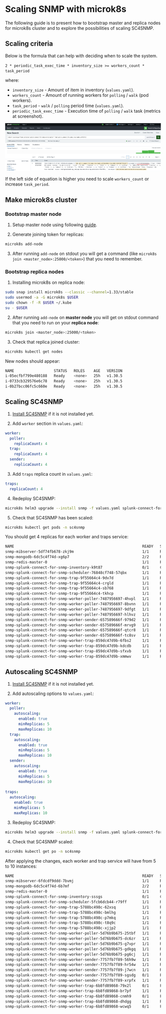 # Scaling SNMP with microk8s

The following guide is to present how to bootstrap master and replica nodes for microk8s cluster and to explore the possibilities of scaling SC4SNMP.

## Scaling criteria

Below is the formula that can help with deciding when to scale the system.

`2 * periodic_task_exec_time * inventory_size >= workers_count * task_period`

where:

* `inventory_size` - Amount of item in inventory (`values.yaml`).
* `workers_count` - Amount of running workers for `polling` / `walk` (pod workers).
* `task_period` - `walk` / `polling` period time (`values.yaml`).
* `periodic_task_exec_time` - Execution time of `polling` / `walk` task (metrics at screenshot).

![task exec time](../../images/sc4snmp_task_execution.png)

If the left side of equation is higher you need to scale `workers_count` or increase `task_period`.


## Make microk8s cluster

### Bootstrap master node

1. Setup master node using following [guide](./k8s-microk8s.md). 

2. Generate joining token for replicas:

```bash
microk8s add-node
```

3. After running `add-node` on stdout you will get a command (like `microk8s join <master_node>:25000/<token>`) that you need to remember.

### Bootstrap replica nodes

1. Installing microk8s on replica node: 

```bash
sudo snap install microk8s --classic --channel=1.33/stable
sudo usermod -a -G microk8s $USER
sudo chown -f -R $USER ~/.kube
su - $USER
```

2. After running `add-node` on **master node** you will get on stdout command that you need to run on your **replica node**:

```bash
microk8s join <master_node>:25000/<token>
```

3. Check that replica joined cluster:

```bash
microk8s kubectl get nodes
```

New nodes should appear:

```bash
NAME                  STATUS   ROLES    AGE   VERSION
i-05ecfbf799e480188   Ready    <none>   25h   v1.30.5
i-0733cb329576e6c78   Ready    <none>   25h   v1.30.5
i-0b27bcc06fc5c660e   Ready    <none>   25h   v1.30.5
```

## Scaling SC4SNMP

1. [Install SC4SNMP](../sc4snmp-installation.md) if it is not installed yet.

2. Add `worker` section in `values.yaml`:

```yaml
worker:
  poller:
    replicaCount: 4
  trap:
    replicaCount: 4
  sender:
    replicaCount: 4
```

3. Add `traps` replica count in `values.yaml`:

```yaml
traps:
  replicaCount: 4
```

4. Redeploy SC4SNMP:

```bash
microk8s helm3 upgrade --install snmp -f values.yaml splunk-connect-for-snmp/splunk-connect-for-snmp --namespace=sc4snmp --create-namespace
```

5. Check that SC4SNMP has been scaled:

```bash
microk8s kubectl get pods -n sc4snmp
```

You should get 4 replicas for each worker and traps service:

```bash
NAME                                                          READY   STATUS      RESTARTS   AGE
snmp-mibserver-5df74fb678-zkj9m                               1/1     Running     0          25h
snmp-mongodb-6dc5c4f74d-xg6p7                                 2/2     Running     0          25h
snmp-redis-master-0                                           1/1     Running     0          25h
snmp-splunk-connect-for-snmp-inventory-k9t87                  0/1     Completed   0          3m
snmp-splunk-connect-for-snmp-scheduler-76848cf748-57qbx       1/1     Running     0          25h
snmp-splunk-connect-for-snmp-trap-9f55664c4-9dv7d             1/1     Running     0          3m1s
snmp-splunk-connect-for-snmp-trap-9f55664c4-crgld             1/1     Running     0          3m1s
snmp-splunk-connect-for-snmp-trap-9f55664c4-sb768             1/1     Running     0          25h
snmp-splunk-connect-for-snmp-trap-9f55664c4-tkhcp             1/1     Running     0          3m1s
snmp-splunk-connect-for-snmp-worker-poller-7487956697-4hvpl   1/1     Running     0          21h
snmp-splunk-connect-for-snmp-worker-poller-7487956697-8bvnn   1/1     Running     0          3m1s
snmp-splunk-connect-for-snmp-worker-poller-7487956697-9dfgt   1/1     Running     0          3m1s
snmp-splunk-connect-for-snmp-worker-poller-7487956697-hlhvz   1/1     Running     0          24h
snmp-splunk-connect-for-snmp-worker-sender-657589666f-979d2   1/1     Running     0          3m1s
snmp-splunk-connect-for-snmp-worker-sender-657589666f-mrvg9   1/1     Running     0          3m1s
snmp-splunk-connect-for-snmp-worker-sender-657589666f-qtcr8   1/1     Running     0          21h
snmp-splunk-connect-for-snmp-worker-sender-657589666f-tc8sv   1/1     Running     0          24h
snmp-splunk-connect-for-snmp-worker-trap-859dc47d9b-6fbs2     1/1     Running     0          24h
snmp-splunk-connect-for-snmp-worker-trap-859dc47d9b-kdcdb     1/1     Running     0          3m1s
snmp-splunk-connect-for-snmp-worker-trap-859dc47d9b-sfxvb     1/1     Running     0          3m
snmp-splunk-connect-for-snmp-worker-trap-859dc47d9b-xmmwv     1/1     Running     0          21h
```

## Autoscaling SC4SNMP

1. [Install SC4SNMP](../sc4snmp-installation.md) if it is not installed yet.

2. Add autoscaling options to `values.yaml`:

```yaml
worker:
  poller:
    autoscaling:
      enabled: true
      minReplicas: 5
      maxReplicas: 10
  trap:
    autoscaling:
      enabled: true
      minReplicas: 5
      maxReplicas: 10
  sender:
    autoscaling:
      enabled: true
      minReplicas: 5
      maxReplicas: 10

traps:
  autoscaling:
    enabled: true
    minReplicas: 5
    maxReplicas: 10
```

3. Redeploy SC4SNMP:

```bash
microk8s helm3 upgrade --install snmp -f values.yaml splunk-connect-for-snmp/splunk-connect-for-snmp --namespace=sc4snmp --create-namespace
```

4. Check that SC4SNMP scaled:

```bash
microk8s kubectl get po -n sc4snmp
```

After applying the changes, each worker and trap service will have from 5 to 10 instances:

```bash
NAME                                                          READY   STATUS      RESTARTS   AGE
snmp-mibserver-6fdcdf9ddd-7bvmj                               1/1     Running     0          25h
snmp-mongodb-6dc5c4f74d-6b7mf                                 2/2     Running     0          25h
snmp-redis-master-0                                           1/1     Running     0          25h
snmp-splunk-connect-for-snmp-inventory-sssgs                  0/1     Completed   0          3m37s
snmp-splunk-connect-for-snmp-scheduler-5fcb6dcb44-r79ff       1/1     Running     0          25h
snmp-splunk-connect-for-snmp-trap-5788bc498c-62xsq            1/1     Running     0          2m10s
snmp-splunk-connect-for-snmp-trap-5788bc498c-bmlhg            1/1     Running     0          2m10s
snmp-splunk-connect-for-snmp-trap-5788bc498c-p7mkq            1/1     Running     0          2m10s
snmp-splunk-connect-for-snmp-trap-5788bc498c-t8q9c            1/1     Running     0          2m10s
snmp-splunk-connect-for-snmp-trap-5788bc498c-xjjp2            1/1     Running     0          24h
snmp-splunk-connect-for-snmp-worker-poller-5d76b9b675-25tbf   1/1     Running     0          16m
snmp-splunk-connect-for-snmp-worker-poller-5d76b9b675-dc6zr   1/1     Running     0          16m
snmp-splunk-connect-for-snmp-worker-poller-5d76b9b675-g7vpr   1/1     Running     0          16m
snmp-splunk-connect-for-snmp-worker-poller-5d76b9b675-gdkgq   1/1     Running     0          16m
snmp-splunk-connect-for-snmp-worker-poller-5d76b9b675-pg6cj   1/1     Running     0          24h
snmp-splunk-connect-for-snmp-worker-sender-7757fb7f89-56h9w   1/1     Running     0          24h
snmp-splunk-connect-for-snmp-worker-sender-7757fb7f89-hr54w   1/1     Running     0          16m
snmp-splunk-connect-for-snmp-worker-sender-7757fb7f89-j7wcn   1/1     Running     0          16m
snmp-splunk-connect-for-snmp-worker-sender-7757fb7f89-sgsdg   0/1     Pending     0          16m
snmp-splunk-connect-for-snmp-worker-sender-7757fb7f89-xrpfx   1/1     Running     0          16m
snmp-splunk-connect-for-snmp-worker-trap-6b8fd89868-79x2l     0/1     Pending     0          16m
snmp-splunk-connect-for-snmp-worker-trap-6b8fd89868-br7pf     1/1     Running     0          24h
snmp-splunk-connect-for-snmp-worker-trap-6b8fd89868-cnmh9     0/1     Pending     0          16m
snmp-splunk-connect-for-snmp-worker-trap-6b8fd89868-dhdgg     1/1     Running     0          16m
snmp-splunk-connect-for-snmp-worker-trap-6b8fd89868-wcwq5     0/1     Pending     0          16m
```